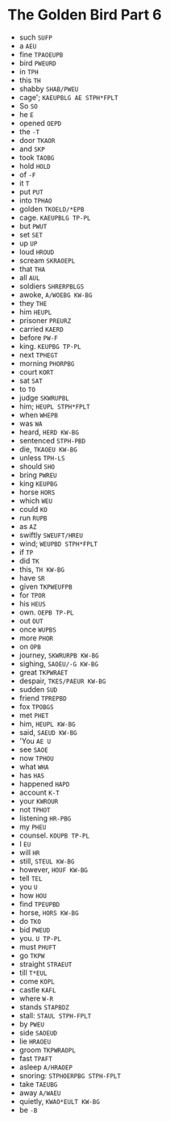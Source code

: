 # The Golden Bird Part 6

* such `SUFP`
* a `AEU`
* fine `TPAOEUPB`
* bird `PWEURD`
* in `TPH`
* this `TH`
* shabby `SHAB/PWEU`
* cage'; `KAEUPBLG AE STPH*FPLT`
* So `SO`
* he `E`
* opened `OEPD`
* the `-T`
* door `TKAOR`
* and `SKP`
* took `TAOBG`
* hold `HOLD`
* of `-F`
* it `T`
* put `PUT`
* into `TPHAO`
* golden `TKOELD/*EPB`
* cage. `KAEUPBLG TP-PL`
* but `PWUT`
* set `SET`
* up `UP`
* loud `HROUD`
* scream `SKRAOEPL`
* that `THA`
* all `AUL`
* soldiers `SHRERPBLGS`
* awoke, `A/WOEBG KW-BG`
* they `THE`
* him `HEUPL`
* prisoner `PREURZ`
* carried `KAERD`
* before `PW-F`
* king. `KEUPBG TP-PL`
* next `TPHEGT`
* morning `PHORPBG`
* court `KORT`
* sat `SAT`
* to `TO`
* judge `SKWRUPBL`
* him; `HEUPL STPH*FPLT`
* when `WHEPB`
* was `WA`
* heard, `HERD KW-BG`
* sentenced `STPH-PBD`
* die, `TKAOEU KW-BG`
* unless `TPH-LS`
* should `SHO`
* bring `PWREU`
* king `KEUPBG`
* horse `HORS`
* which `WEU`
* could `KO`
* run `RUPB`
* as `AZ`
* swiftly `SWEUFT/HREU`
* wind; `WEUPBD STPH*FPLT`
* if `TP`
* did `TK`
* this, `TH KW-BG`
* have `SR`
* given `TKPWEUFPB`
* for `TPOR`
* his `HEUS`
* own. `OEPB TP-PL`
* out `OUT`
* once `WUPBS`
* more `PHOR`
* on `OPB`
* journey, `SKWRURPB KW-BG`
* sighing, `SAOEU/-G KW-BG`
* great `TKPWRAET`
* despair, `TKES/PAEUR KW-BG`
* sudden `SUD`
* friend `TPREPBD`
* fox `TPOBGS`
* met `PHET`
* him, `HEUPL KW-BG`
* said, `SAEUD KW-BG`
* 'You `AE U`
* see `SAOE`
* now `TPHOU`
* what `WHA`
* has `HAS`
* happened `HAPD`
* account `K-T`
* your `KWROUR`
* not `TPHOT`
* listening `HR-PBG`
* my `PHEU`
* counsel. `KOUPB TP-PL`
* I `EU`
* will `HR`
* still, `STEUL KW-BG`
* however, `HOUF KW-BG`
* tell `TEL`
* you `U`
* how `HOU`
* find `TPEUPBD`
* horse, `HORS KW-BG`
* do `TKO`
* bid `PWEUD`
* you. `U TP-PL`
* must `PHUFT`
* go `TKPW`
* straight `STRAEUT`
* till `T*EUL`
* come `KOPL`
* castle `KAFL`
* where `W-R`
* stands `STAPBDZ`
* stall: `STAUL STPH-FPLT`
* by `PWEU`
* side `SAOEUD`
* lie `HRAOEU`
* groom `TKPWRAOPL`
* fast `TPAFT`
* asleep `A/HRAOEP`
* snoring: `STPHOERPBG STPH-FPLT`
* take `TAEUBG`
* away `A/WAEU`
* quietly, `KWAO*EULT KW-BG`
* be `-B`

